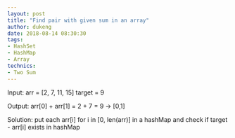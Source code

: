 ```yaml
---
layout: post
title: "Find pair with given sum in an array"
author: dukeng
date: 2018-08-14 08:30:30
tags:
- HashSet
- HashMap
- Array
technics:
- Two Sum
---
```


Input: arr = [2, 7, 11, 15] target = 9

Output: arr[0] + arr[1] = 2 + 7 = 9 -> [0,1]

Solution: put each arr[i] for i in [0, len(arr)] in a hashMap and check if target - arr[i] exists in hashMap
